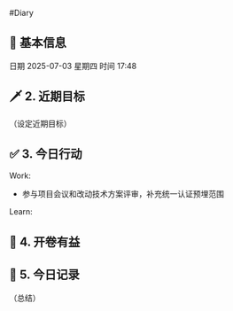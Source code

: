 #Diary 
## 🔞 基本信息
日期 2025-07-03 星期四
时间 17:48

## 🗡 2. 近期目标
（设定近期目标）

## ✅ 3. 今日行动
Work:
* 参与项目会议和改动技术方案评审，补充统一认证预埋范围

Learn:

## 📘 4. 开卷有益

## 📝 5. 今日记录
（总结）
